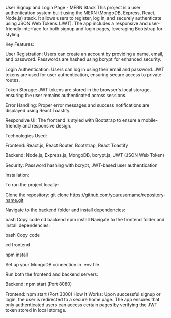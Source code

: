 User Signup and Login Page - MERN Stack
This project is a user authentication system built using the MERN (MongoDB, Express, React, Node.js) stack. It allows users to register, log in, and securely authenticate using JSON Web Tokens (JWT). The app includes a responsive and user-friendly interface for both signup and login pages, leveraging Bootstrap for styling.

Key Features:

User Registration: Users can create an account by providing a name, email, and password. Passwords are hashed using bcrypt for enhanced security.

Login Authentication: Users can log in using their email and password. JWT tokens are used for user authentication, ensuring secure access to private routes.

Token Storage: JWT tokens are stored in the browser's local storage, ensuring the user remains authenticated across sessions.

Error Handling: Proper error messages and success notifications are displayed using React Toastify.

Responsive UI: The frontend is styled with Bootstrap to ensure a mobile-friendly and responsive design.


Technologies Used:

Frontend: React.js, React Router, Bootstrap, React Toastify

Backend: Node.js, Express.js, MongoDB, bcrypt.js, JWT (JSON Web Token)

Security: Password hashing with bcrypt, JWT-based user authentication


Installation:

To run the project locally:

Clone the repository: git clone https://github.com/yourusername/repository-name.git

Navigate to the backend folder and install dependencies:

bash
Copy code
cd backend
npm install
Navigate to the frontend folder and install dependencies:

bash
Copy code

cd frontend

npm install

Set up your MongoDB connection in .env file.

Run both the frontend and backend servers:

Backend: npm start (Port 8080)

Frontend: npm start (Port 3000)
How It Works:
Upon successful signup or login, the user is redirected to a secure home page.
The app ensures that only authenticated users can access certain pages by verifying the JWT token stored in local storage.
